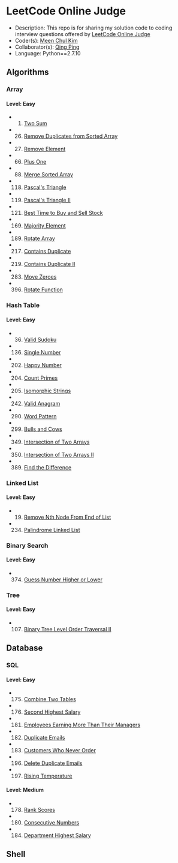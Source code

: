 # LeetCode Online Judge
+ Description: This repo is for sharing my solution code to coding interview questions offered by [LeetCode Online Judge](https://leetcode.com)
+ Coder(s): [Meen Chul Kim](https://github.com/liberaliscomputing)
+ Collaborator(s): [Qing Ping](https://github.com/ChanningPing)
+ Language: Python==2.7.10

## Algorithms
### Array
#### Level: Easy
+ 001. [Two Sum](https://github.com/liberaliscomputing/leetcode-online-judge/blob/master/algorithms/array/easy/two_sum.py)
+ 026. [Remove Duplicates from Sorted Array](https://github.com/liberaliscomputing/leetcode-online-judge/blob/master/algorithms/array/easy/remove_duplicates_from_sorted_array.py)
+ 027. [Remove Element](https://github.com/liberaliscomputing/leetcode-online-judge/blob/master/algorithms/array/easy/remove_element.py)
+ 066. [Plus One](https://github.com/liberaliscomputing/leetcode-online-judge/blob/master/algorithms/array/easy/plus_one.py)
+ 088. [Merge Sorted Array](https://github.com/liberaliscomputing/leetcode-online-judge/blob/master/algorithms/array/easy/merge_sorted_array.py)
+ 118. [Pascal's Triangle](https://github.com/liberaliscomputing/leetcode-online-judge/blob/master/algorithms/array/easy/pascals_triangle.py)
+ 119. [Pascal's Triangle II](https://github.com/liberaliscomputing/leetcode-online-judge/blob/master/algorithms/array/easy/pascals_triangle_ii.py)
+ 121. [Best Time to Buy and Sell Stock](https://github.com/liberaliscomputing/leetcode-online-judge/blob/master/algorithms/array/easy/best_time_to_buy_and_sell_stock.py)
+ 169. [Majority Element](https://github.com/liberaliscomputing/leetcode-online-judge/blob/master/algorithms/array/easy/majority_element.py)
+ 189. [Rotate Array](https://github.com/liberaliscomputing/leetcode-online-judge/blob/master/algorithms/array/easy/rotate_array.py)
+ 217. [Contains Duplicate](https://github.com/liberaliscomputing/leetcode-online-judge/blob/master/algorithms/array/easy/contains_duplicate.py)
+ 219. [Contains Duplicate II](https://github.com/liberaliscomputing/leetcode-online-judge/blob/master/algorithms/array/easy/contains_duplicate_ii.py)
+ 283. [Move Zeroes](https://github.com/liberaliscomputing/leetcode-online-judge/blob/master/algorithms/array/easy/move_zeroes.py)
+ 396. [Rotate Function](https://github.com/liberaliscomputing/leetcode-online-judge/blob/master/algorithms/array/easy/rotate_function.py)

### Hash Table
#### Level: Easy
+ 036. [Valid Sudoku](https://github.com/liberaliscomputing/leetcode-online-judge/blob/master/algorithms/hash_table/easy/valid_sudoku.py)
+ 136. [Single Number](https://github.com/liberaliscomputing/leetcode-online-judge/blob/master/algorithms/hash_table/easy/single_number.py)
+ 202. [Happy Number](https://github.com/liberaliscomputing/leetcode-online-judge/blob/master/algorithms/hash_table/easy/happy_number.py) 
+ 204. [Count Primes](https://github.com/liberaliscomputing/leetcode-online-judge/blob/master/algorithms/hash_table/easy/count_primes.py) 
+ 205. [Isomorphic Strings](https://github.com/liberaliscomputing/leetcode-online-judge/blob/master/algorithms/hash_table/easy/isomorphic_strings.py) 
+ 242. [Valid Anagram](https://github.com/liberaliscomputing/leetcode-online-judge/blob/master/algorithms/hash_table/easy/valid_anagram.py) 
+ 290. [Word Pattern](https://github.com/liberaliscomputing/leetcode-online-judge/blob/master/algorithms/hash_table/easy/word_pattern.py) 
+ 299. [Bulls and Cows](https://github.com/liberaliscomputing/leetcode-online-judge/blob/master/algorithms/hash_table/easy/bulls_and_cows.py) 
+ 349. [Intersection of Two Arrays](https://github.com/liberaliscomputing/leetcode-online-judge/blob/master/algorithms/hash_table/easy/intersection_of_two_arrays.py) 
+ 350. [Intersection of Two Arrays II](https://github.com/liberaliscomputing/leetcode-online-judge/blob/master/algorithms/hash_table/easy/intersection_of_two_arrays_ii.py) 
+ 389. [Find the Difference](https://github.com/liberaliscomputing/leetcode-online-judge/blob/master/algorithms/hash_table/easy/find_the_difference.py)

### Linked List
#### Level: Easy
+ 019. [Remove Nth Node From End of List](https://github.com/liberaliscomputing/leetcode-online-judge/blob/master/algorithms/linked_list/easy/remove_nth_node_from_end_of_list.py)
+ 234. [Palindrome Linked List](https://github.com/liberaliscomputing/leetcode-online-judge/blob/master/algorithms/linked_list/easy/palindrome_linked_list.py)

### Binary Search
#### Level: Easy
+ 374. [Guess Number Higher or Lower](https://github.com/liberaliscomputing/leetcode-online-judge/blob/master/algorithms/binary_search/easy/guess_number_higher_or_lower.py)

### Tree
#### Level: Easy
+ 107. [Binary Tree Level Order Traversal II](https://github.com/liberaliscomputing/leetcode-online-judge/blob/master/algorithms/tree/easy/binary_tree_level_order_traversal_ii.py)

## Database
### SQL
#### Level: Easy
+ 175. [Combine Two Tables](https://github.com/liberaliscomputing/leetcode-online-judge/blob/master/database/easy/combine_two_tables.sql)
+ 176. [Second Highest Salary](https://github.com/liberaliscomputing/leetcode-online-judge/blob/master/database/easy/second_highest_salary.sql)
+ 181. [Employees Earning More Than Their Managers](https://github.com/liberaliscomputing/leetcode-online-judge/blob/master/database/easy/employees_earning_more_than_their_managers.sql)
+ 182. [Duplicate Emails](https://github.com/liberaliscomputing/leetcode-online-judge/blob/master/database/easy/duplicate_emails.sql)
+ 183. [Customers Who Never Order](https://github.com/liberaliscomputing/leetcode-online-judge/blob/master/database/easy/customers_who_never_order.sql)
+ 196. [Delete Duplicate Emails](https://github.com/liberaliscomputing/leetcode-online-judge/blob/master/database/easy/delte_duplicate_emails.sql)
+ 197. [Rising Temperature](https://github.com/liberaliscomputing/leetcode-online-judge/blob/master/database/easy/rising_temperature.sql)  

#### Level: Medium
+ 178. [Rank Scores](https://github.com/liberaliscomputing/leetcode-online-judge/blob/master/database/medium/rank_scores.sql)  
+ 180. [Consecutive Numbers](https://github.com/liberaliscomputing/leetcode-online-judge/blob/master/database/medium/consecutive_numbers.sql)  
+ 184. [Department Highest Salary](https://github.com/liberaliscomputing/leetcode-online-judge/blob/master/database/medium/department_highest_salary.sql)  

## Shell